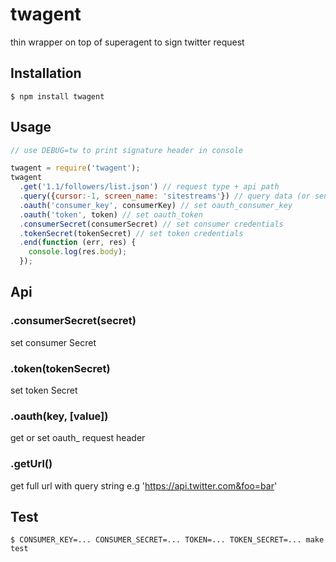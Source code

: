# twagent

thin wrapper on top of superagent to sign twitter request

## Installation

    $ npm install twagent

## Usage

```js
// use DEBUG=tw to print signature header in console

twagent = require('twagent');
twagent
  .get('1.1/followers/list.json') // request type + api path
  .query({cursor:-1, screen_name: 'sitestreams'}) // query data (or send for post data)
  .oauth('consumer_key', consumerKey) // set oauth_consumer_key
  .oauth('token', token) // set oauth_token
  .consumerSecret(consumerSecret) // set consumer credentials
  .tokenSecret(tokenSecret) // set token credentials
  .end(function (err, res) {
    console.log(res.body);
  });
```



## Api

### .consumerSecret(secret)

set consumer Secret

### .token(tokenSecret)

set token Secret

### .oauth(key, [value])

get or set oauth_<key> request header

### .getUrl()

get full url with query string e.g 'https://api.twitter.com&foo=bar'

## Test

    $ CONSUMER_KEY=... CONSUMER_SECRET=... TOKEN=... TOKEN_SECRET=... make test